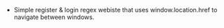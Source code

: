 - Simple register & login regex webiste that uses window.location.href to navigate between windows.
